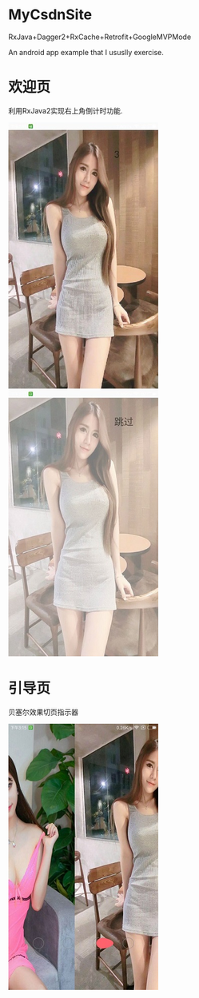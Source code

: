 # MyCsdnSite
RxJava+Dagger2+RxCache+Retrofit+GoogleMVPMode

An android app example that I ususlly exercise.

# 欢迎页
利用RxJava2实现右上角倒计时功能.

![](pic/pic2.jpg)\
![](pic/pic3.jpg)
# 引导页
贝塞尔效果切页指示器

![](pic/pic4.jpg)



